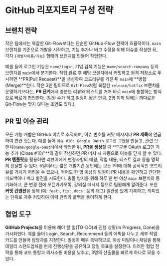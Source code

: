 # GitHub 리포지토리 구성 전략

## 브랜치 전략
작은 팀에서는 복잡한 Git-Flow보다는 단순한 GitHub-Flow 전략이 효율적이다. 
`main` 브랜치를 기준으로 개발을 시작하고, 기능 추가나 버그 수정을 위해 이슈를 작성한 뒤, 
각자 `{개발자이름/기능}` 형태의 브랜치를 만들어 작업한다.

예를 들어 로그인 기능은 `name/login`, 기업 검색 기능은 `name/search-company` 등의 브랜치를 `main`에서 분기한다.
작업 완료 후 해당 브랜치에서 커밋하고 원격 저장소로 푸시하면 **PR(Pull Request)**을 생성하여 코드리뷰를 거친 뒤 `main`에 **병합(Merge)**한다. 
작은 3인 팀이므로 `Git-Flow`처럼 복잡한 `release/hotfix` 브랜치를 운영하기보다는, **PR 단계**에서 충분한 리뷰와 테스트를 거쳐 바로 `main`에 통합하는 방식으로 빠르게 협업한다.
(팀원 수가 적고 일정이 짧은 만큼, 2명 이하 팀에는 까다로운 Git-Flow는 맞지 않다는 조언도 있다.)

## PR 및 이슈 관리
모든 기능 개발은 GitHub 이슈로 추적하며, 이슈 번호를 커밋 메시지나 **PR 제목**에 언급하여 연관 짓는다.
예를 들어 `이슈 #10: Google OAuth 로그인 구현`을 만들고, 관련 브랜치(`name/google-oauth`)에서 작업한 뒤, 
**PR을 생성**할 때 **"구글 OAuth 로그인 기능 추가 (Close #10)"**와 같이 작성하면 PR 머지 시 자동으로 이슈를 닫게 할 수 있다. 
**PR 템플릿**을 활용하면 리뷰어에게 변경사항의 배경, 작업 내용, 테스트 결과 등을 명확히 전달할 수 있다. 
5일이라는 짧은 개발기간 동안에는 모든 PR에 대해 공식적인 코드리뷰를 거치기 어려울 수 있으나, 적어도 한 명 이상의 팀원이 PR 내용을 확인하고 간단한 피드백이나 버그 발견을 시도한다. 
충돌 방지를 위해 하루 한 번 이상 `main` 브랜치와 동기화하고, 큰 변경 전에 오픈카카오톡, 강의실 메시지 등으로 팀원에게 알려준다. 
또한 **커밋 컨벤션**을 정해 (예: `feat:`, `fix:`, `docs:` 등의 태그) 일관성 있게 기록하고, 의미있는 단위로 자주 커밋하여 이력 관리와 롤백을 용이하게 한다.

## 협업 도구
**GitHub Projects**를 이용해 해야 할 일(TO-DO)과 진행 상황(In Progress, Done)을 가시화한다. 
예를 들어 Login, Search, Recommend 등의 에픽을 나누고 세부 작업 카드를 만들어 담당자를 지정한다. 
일정이 매우 촉박하므로, 화상 미팅이나 채팅을 통해 데일리 스탠드업처럼 현재 진행상황을 공유하고 당일 목표를 설정한다. 
이러한 협업 전략을 통해 코드 통합과 의사소통 비용을 낮추고, 3명의 산출물을 빠르게 하나로 모을 수 있다.
